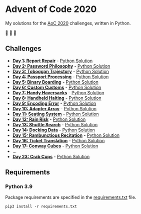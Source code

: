# Advent of Code 2020

My solutions for the [AoC 2020](https://adventofcode.com/2020) challenges, written in Python.

:christmas_tree: :christmas_tree: :christmas_tree:

## Challenges

- **[Day 1: Report Repair](https://adventofcode.com/2020/day/1)** - [Python Solution](src/day1.py)
- **[Day 2: Password Philosophy](https://adventofcode.com/2020/day/2)** - [Python Solution](src/day2.py)
- **[Day 3: Toboggan Trajectory](https://adventofcode.com/2020/day/3)** - [Python Solution](src/day3.py)
- **[Day 4: Passport Processing](https://adventofcode.com/2020/day/4)** - [Python Solution](src/day4.py)
- **[Day 5: Binary Boarding](https://adventofcode.com/2020/day/5)** - [Python Solution](src/day5.py)
- **[Day 6: Custom Customs](https://adventofcode.com/2020/day/6)** - [Python Solution](src/day6.py)
- **[Day 7: Handy Haversacks](https://adventofcode.com/2020/day/7)** - [Python Solution](src/day7.py)
- **[Day 8: Handheld Halting](https://adventofcode.com/2020/day/8)** - [Python Solution](src/day8.py)
- **[Day 9: Encoding Error](https://adventofcode.com/2020/day/9)** - [Python Solution](src/day9.py)
- **[Day 10: Adapter Array](https://adventofcode.com/2020/day/10)** - [Python Solution](src/day10.py)
- **[Day 11: Seating System](https://adventofcode.com/2020/day/11)** - [Python Solution](src/day11.py)
- **[Day 12: Rain Risk](https://adventofcode.com/2020/day/12)** - [Python Solution](src/day12.py)
- **[Day 13: Shuttle Search](https://adventofcode.com/2020/day/13)** - [Python Solution](src/day13.py)
- **[Day 14: Docking Data](https://adventofcode.com/2020/day/14)** - [Python Solution](src/day14.py)
- **[Day 15: Rambunctious Recitation](https://adventofcode.com/2020/day/15)** - [Python Solution](src/day15.py)
- **[Day 16: Ticket Translation](https://adventofcode.com/2020/day/16)** - [Python Solution](src/day16.py)
- **[Day 17: Conway Cubes](https://adventofcode.com/2020/day/17)** - [Python Solution](src/day17.py)
- ...
- **[Day 23: Crab Cups](https://adventofcode.com/2020/day/23)** - [Python Solution](src/day23.py)

## Requirements

### Python 3.9

Package requirements are specified in the [requirements.txt](requirements.txt) file.

```
pip3 install -r requirements.txt
```
